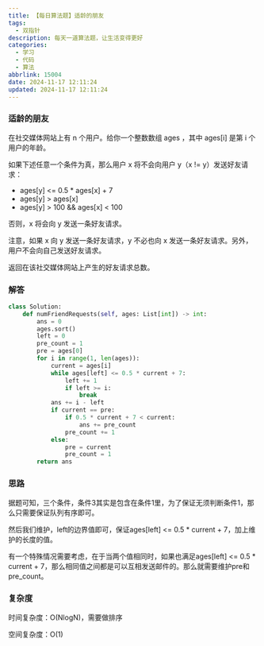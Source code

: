 ```yaml
---
title: 【每日算法题】适龄的朋友
tags:
  - 双指针
description: 每天一道算法题，让生活变得更好
categories:
  - 学习
  - 代码
  - 算法
abbrlink: 15004
date: 2024-11-17 12:11:24
updated: 2024-11-17 12:11:24
---
```


### 适龄的朋友

在社交媒体网站上有 n 个用户。给你一个整数数组 ages ，其中 ages[i] 是第 i 个用户的年龄。

如果下述任意一个条件为真，那么用户 x 将不会向用户 y（x != y）发送好友请求：

- ages[y] <= 0.5 * ages[x] + 7
- ages[y] > ages[x]
- ages[y] > 100 && ages[x] < 100

否则，x 将会向 y 发送一条好友请求。

注意，如果 x 向 y 发送一条好友请求，y 不必也向 x 发送一条好友请求。另外，用户不会向自己发送好友请求。

返回在该社交媒体网站上产生的好友请求总数。

### 解答

```python
class Solution:
    def numFriendRequests(self, ages: List[int]) -> int:
        ans = 0
        ages.sort()
        left = 0
        pre_count = 1
        pre = ages[0]
        for i in range(1, len(ages)):
            current = ages[i]
            while ages[left] <= 0.5 * current + 7:
                left += 1
                if left >= i:
                    break
            ans += i - left
            if current == pre:
                if 0.5 * current + 7 < current:
                    ans += pre_count
                pre_count += 1
            else:
                pre = current
                pre_count = 1
        return ans
```

### 思路

据题可知，三个条件，条件3其实是包含在条件1里，为了保证无须判断条件1，那么只需要保证队列有序即可。

然后我们维护，left的边界值即可，保证ages[left] <= 0.5 * current + 7，加上维护的长度的值。

有一个特殊情况需要考虑，在于当两个值相同时，如果也满足ages[left] <= 0.5 * current + 7，那么相同值之间都是可以互相发送邮件的。那么就需要维护pre和pre_count。

### 复杂度

时间复杂度：O(NlogN)，需要做排序

空间复杂度：O(1)
